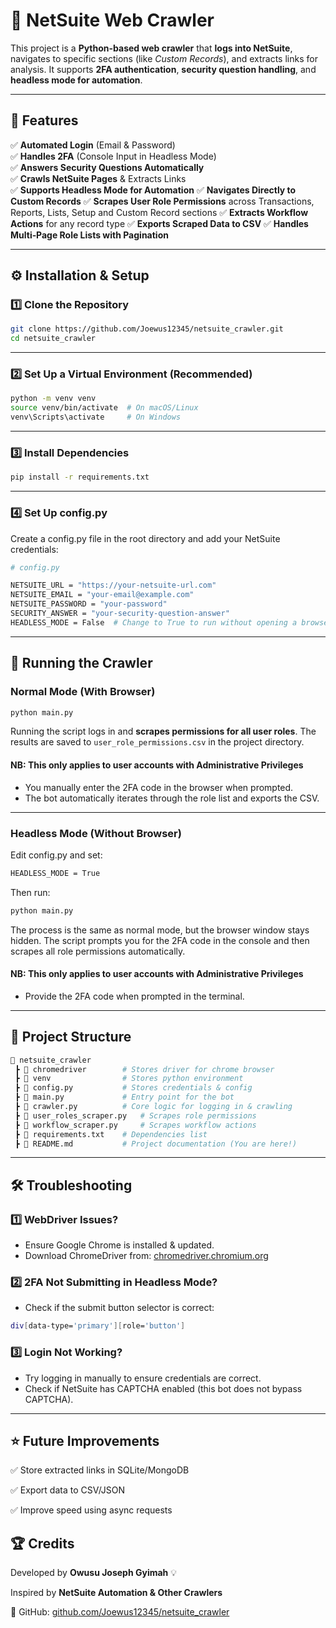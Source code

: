 # 🚀 NetSuite Web Crawler

This project is a **Python-based web crawler** that **logs into NetSuite**, navigates to specific sections (like _Custom Records_), and extracts links for analysis. It supports **2FA authentication**, **security question handling**, and **headless mode for automation**.

---

## 📌 Features

✅ **Automated Login** (Email & Password)  
✅ **Handles 2FA** (Console Input in Headless Mode)  
✅ **Answers Security Questions Automatically**  
✅ **Crawls NetSuite Pages** & Extracts Links  
✅ **Supports Headless Mode for Automation**
✅ **Navigates Directly to Custom Records**
✅ **Scrapes User Role Permissions** across Transactions, Reports, Lists, Setup and Custom Record sections
✅ **Extracts Workflow Actions** for any record type
✅ **Exports Scraped Data to CSV**
✅ **Handles Multi‐Page Role Lists with Pagination**

---

## ⚙️ Installation & Setup

### 1️⃣ **Clone the Repository**

```sh
git clone https://github.com/Joewus12345/netsuite_crawler.git
cd netsuite_crawler
```

---

### 2️⃣ **Set Up a Virtual Environment (Recommended)**

```sh
python -m venv venv
source venv/bin/activate  # On macOS/Linux
venv\Scripts\activate     # On Windows
```

---

### 3️⃣ **Install Dependencies**

```sh
pip install -r requirements.txt
```

---

### 4️⃣ **Set Up** config.py

Create a config.py file in the root directory and add your NetSuite credentials:

```sh
# config.py

NETSUITE_URL = "https://your-netsuite-url.com"
NETSUITE_EMAIL = "your-email@example.com"
NETSUITE_PASSWORD = "your-password"
SECURITY_ANSWER = "your-security-question-answer"
HEADLESS_MODE = False  # Change to True to run without opening a browser
```

---

## 🚀 **Running the Crawler**

### **Normal Mode (With Browser)**

```sh
python main.py
```
Running the script logs in and **scrapes permissions for all user roles**. The
results are saved to `user_role_permissions.csv` in the project directory.

#### **NB: This only applies to user accounts with Administrative Privileges**

- You manually enter the 2FA code in the browser when prompted.
- The bot automatically iterates through the role list and exports the CSV.

---

### **Headless Mode (Without Browser)**

Edit config.py and set:

```sh
HEADLESS_MODE = True
```

Then run:

```sh
python main.py
```
The process is the same as normal mode, but the browser window stays hidden. The
script prompts you for the 2FA code in the console and then scrapes all role
permissions automatically.

#### **NB: This only applies to user accounts with Administrative Privileges**

- Provide the 2FA code when prompted in the terminal.

---

## 📂 Project Structure

```sh
📂 netsuite_crawler
 ┣ 📂 chromedriver        # Stores driver for chrome browser
 ┣ 📂 venv                # Stores python environment
 ┣ 📜 config.py           # Stores credentials & config
 ┣ 📜 main.py             # Entry point for the bot
 ┣ 📜 crawler.py          # Core logic for logging in & crawling
 ┣ 📜 user_roles_scraper.py   # Scrapes role permissions
 ┣ 📜 workflow_scraper.py     # Scrapes workflow actions
 ┣ 📜 requirements.txt    # Dependencies list
 ┣ 📜 README.md           # Project documentation (You are here!)
```

---

## 🛠️ Troubleshooting

### 1️⃣ **WebDriver Issues?**

- Ensure Google Chrome is installed & updated.
- Download ChromeDriver from: [chromedriver.chromium.org](https://developer.chrome.com/docs/chromedriver/)

### 2️⃣ 2FA Not Submitting in Headless Mode?

- Check if the submit button selector is correct:

```sh
div[data-type='primary'][role='button']
```

### 3️⃣ Login Not Working?

- Try logging in manually to ensure credentials are correct.
- Check if NetSuite has CAPTCHA enabled (this bot does not bypass CAPTCHA).

---

## ⭐ **Future Improvements**

✅ Store extracted links in SQLite/MongoDB

✅ Export data to CSV/JSON

✅ Improve speed using async requests

## 🏆 **Credits**

Developed by **Owusu Joseph Gyimah** 💡

Inspired by **NetSuite Automation & Other Crawlers**

🔗 GitHub: [github.com/Joewus12345/netsuite_crawler](https://github.com/Joewus12345/netsuite_crawler)
